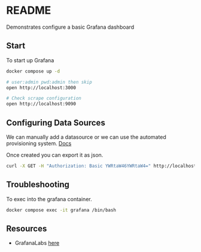 # README

Demonstrates configure a basic Grafana dashboard

## Start

To start up Grafana

```bash
docker compose up -d

# user:admin pwd:admin then skip
open http://localhost:3000
```

```sh
# Check scrape configuration 
open http://localhost:9090
```

## Configuring Data Sources

We can manually add a datasource or we can use the automated provisioning system. [Docs](https://grafana.com/docs/grafana/latest/administration/provisioning/)

Once created you can export it as json.  

```sh
curl -X GET -H "Authorization: Basic YWRtaW46YWRtaW4=" http://localhost:3000/api/datasources
```

## Troubleshooting

To exec into the grafana container.

```sh
docker compose exec -it grafana /bin/bash  
```

## Resources

* GrafanaLabs [here](https://grafana.com/)  
